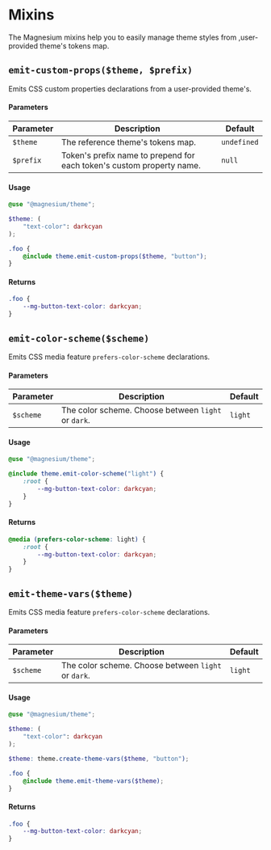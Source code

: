 # Mixins

The Magnesium mixins help you to easily manage theme styles from ,user-provided theme's tokens map.

## `emit-custom-props($theme, $prefix)`

Emits CSS custom properties declarations from a user-provided theme's.

#### Parameters

| Parameter | Description                                                           | Default     |
|-----------|-----------------------------------------------------------------------|-------------|
| `$theme`  | The reference theme's tokens map.                                     | `undefined` |
| `$prefix` | Token's prefix name to prepend for each token's custom property name. | `null`      |

#### Usage

```scss
@use "@magnesium/theme";

$theme: (
    "text-color": darkcyan
);

.foo {
    @include theme.emit-custom-props($theme, "button");
}
```

#### Returns

```scss
.foo {
    --mg-button-text-color: darkcyan;
}
```

## `emit-color-scheme($scheme)`

Emits CSS media feature `prefers-color-scheme` declarations.

#### Parameters

| Parameter | Description                                         | Default |
|-----------|-----------------------------------------------------|---------|
| `$scheme` | The color scheme. Choose between `light` or `dark`. | `light` |

#### Usage

```scss
@use "@magnesium/theme";

@include theme.emit-color-scheme("light") {
    :root {
        --mg-button-text-color: darkcyan;
    }
}
```

#### Returns

```scss
@media (prefers-color-scheme: light) {
    :root {
        --mg-button-text-color: darkcyan;
    }
}
```

## `emit-theme-vars($theme)`

Emits CSS media feature `prefers-color-scheme` declarations.

#### Parameters

| Parameter | Description                                         | Default |
|-----------|-----------------------------------------------------|---------|
| `$scheme` | The color scheme. Choose between `light` or `dark`. | `light` |

#### Usage

```scss
@use "@magnesium/theme";

$theme: (
    "text-color": darkcyan
);

$theme: theme.create-theme-vars($theme, "button");

.foo {
    @include theme.emit-theme-vars($theme);
}
```

#### Returns

```scss
.foo {
    --mg-button-text-color: darkcyan;
}
```
